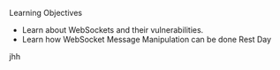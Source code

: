 Learning Objectives
- Learn about WebSockets and their vulnerabilities.
- Learn how WebSocket Message Manipulation can be done
Rest
Day

jhh